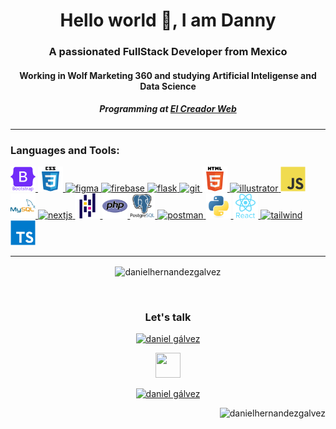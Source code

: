 <h1 align="center">Hello world 👋, I am Danny </h1>
<h3 align="center">A passionated FullStack Developer from Mexico</h3>
<h4 align="center">Working in <b>Wolf Marketing 360</b> and studying Artificial Inteligense and Data Science</h4>
<h5 align="center">Programming at <a href="https://elcreadorweb.com" target="_blank">El Creador Web</a></h5>
<hr />

<!--
<h3 align="left">Languages and Tools:</h3>
<p align="left">
   <a href="https://developer.mozilla.org/en-US/docs/Web/JavaScript"
    target="_blank"
    rel="noreferrer"
>    
    <img    src="https://raw.githubusercontent.com/devicons/devicon/master/icons/javascript/javascript-original.svg"
      alt="javascript"
      width="60"
      height="60"
    />   
  </a>
  <a href="https://www.typescriptlang.org/" target="_blank" rel="noreferrer">
    <img     src="https://raw.githubusercontent.com/devicons/devicon/master/icons/typescript/typescript-original.svg"
      alt="typescript"
      width="60"
      height="60"
    />
  </a>
   <a href="https://reactjs.org/" target="_blank" rel="noreferrer">
    <img
      src="https://raw.githubusercontent.com/devicons/devicon/master/icons/react/react-original-wordmark.svg"
      alt="react"
      width="60"
      height="60"
    />
  </a>
  <a href="https://reactnative.dev/" target="_blank" rel="noreferrer">
    <img
      src="https://daniel-galvez-website.netlify.app/img/native.png"
      alt="reactnative"
      width="60"
      height="60"
    />
  </a>
  <a href="https://nextjs.org/" target="_blank" rel="noreferrer">
    <img
      src="https://daniel-galvez-website.netlify.app/img/next.png"
      alt="nextjs"
      width="60"
      height="60"
    />
  </a>
    <a href="" target="_blank" rel="noreferrer">
    <img
      src="https://astro.build/assets/press/astro-icon-light-gradient.svg"
      alt="astro"
      width="60"
      height="60"
    />
  </a>
  <a href="https://getbootstrap.com" target="_blank" rel="noreferrer">
    <img
      src="https://raw.githubusercontent.com/devicons/devicon/master/icons/bootstrap/bootstrap-plain-wordmark.svg"
      alt="bootstrap"
      width="60"
      height="60"
    />
  </a>
    <a href="https://tailwindcss.com/" target="_blank" rel="noreferrer">
    <img
      src="https://www.vectorlogo.zone/logos/tailwindcss/tailwindcss-icon.svg"
      alt="tailwind"
      width="60"
      height="60"
    />
  </a>
    <a href="https://sass-lang.com" target="_blank" rel="noreferrer">
    <img
      src="https://raw.githubusercontent.com/devicons/devicon/master/icons/sass/sass-original.svg"
      alt="sass"
      width="60"
      height="60"
    />
  </a>


  <a href="https://www.w3schools.com/css/" target="_blank" rel="noreferrer">
    <img
      src="https://raw.githubusercontent.com/devicons/devicon/master/icons/css3/css3-original-wordmark.svg"
      alt="css3"
      width="60"
      height="60"
    />
  </a>

  <a href="https://www.w3.org/html/" target="_blank" rel="noreferrer">
    <img
      src="https://raw.githubusercontent.com/devicons/devicon/master/icons/html5/html5-original-wordmark.svg"
      alt="html5"
      width="60"
      height="60"
    />
  </a>
  
  <a href="https://redux.js.org" target="_blank" rel="noreferrer">
    <img
      src="https://raw.githubusercontent.com/devicons/devicon/master/icons/redux/redux-original.svg"
      alt="redux"
      width="60"
      height="60"
    />
  </a>

  <a href="https://expressjs.com" target="_blank" rel="noreferrer">
    <img
      src="https://daniel-galvez-website.netlify.app/img/expressjs_logo.png"
      alt="express"
      width="60"
      height="60"
    />
  </a>
  <a href="https://nodejs.org" target="_blank" rel="noreferrer">
    <img
      src="https://raw.githubusercontent.com/devicons/devicon/master/icons/nodejs/nodejs-original-wordmark.svg"
      alt="nodejs"
      width="60"
      height="60"
    />
  </a>
  <a href="https://www.php.net" target="_blank" rel="noreferrer">
    <img
      src="https://raw.githubusercontent.com/devicons/devicon/master/icons/php/php-original.svg"
      alt="php"
      width="60"
      height="60"
    />
  </a>
  <a href="https://www.postgresql.org" target="_blank" rel="noreferrer">
    <img
      src="https://raw.githubusercontent.com/devicons/devicon/master/icons/postgresql/postgresql-original-wordmark.svg"
      alt="postgresql"
      width="60"
      height="60"
    />
  </a>
  <a href="" target="_blank" rel="noreferrer">
    <img
      src="https://brandslogos.com/wp-content/uploads/images/large/mysql-logo-1.png"
      alt="postgresql"
      width="60"
      height="60"
    />
  </a>
  <a href="https://postman.com" target="_blank" rel="noreferrer">
    <img
      src="https://www.vectorlogo.zone/logos/getpostman/getpostman-icon.svg"
      alt="postman"
      width="60"
      height="60"
    />
  </a>
  <a href="" target="_blank" rel="noreferrer">
    <img
      src="https://daniel-galvez-website.netlify.app/img/sql.png"
      alt="sql"
      width="60"
      height="60"
    />
  </a>
    <a href="https://www.figma.com/" target="_blank" rel="noreferrer">
    <img
      src="https://www.vectorlogo.zone/logos/figma/figma-icon.svg"
      alt="figma"
      width="60"
      height="60"
    />
  </a>
  <a href="https://git-scm.com/" target="_blank" rel="noreferrer">
    <img
      src="https://www.vectorlogo.zone/logos/git-scm/git-scm-icon.svg"
      alt="git"
      width="60"
      height="60"
    />
  </a>
    <a
    href="https://www.adobe.com/in/products/illustrator.html"
    target="_blank"
    rel="noreferrer">
    <img
      src="https://www.vectorlogo.zone/logos/adobe_illustrator/adobe_illustrator-icon.svg"
      alt="illustrator"
      width="60"
      height="60"
    />
  </a>

</p>


-->



<h3 align="left">Languages and Tools:</h3>
<p align="left"> <a href="https://getbootstrap.com" target="_blank" rel="noreferrer"> <img src="https://raw.githubusercontent.com/devicons/devicon/master/icons/bootstrap/bootstrap-plain-wordmark.svg" alt="bootstrap" width="40" height="40"/> </a> <a href="https://www.w3schools.com/css/" target="_blank" rel="noreferrer"> <img src="https://raw.githubusercontent.com/devicons/devicon/master/icons/css3/css3-original-wordmark.svg" alt="css3" width="40" height="40"/> </a> <a href="https://www.figma.com/" target="_blank" rel="noreferrer"> <img src="https://www.vectorlogo.zone/logos/figma/figma-icon.svg" alt="figma" width="40" height="40"/> </a> <a href="https://firebase.google.com/" target="_blank" rel="noreferrer"> <img src="https://www.vectorlogo.zone/logos/firebase/firebase-icon.svg" alt="firebase" width="40" height="40"/> </a> <a href="https://flask.palletsprojects.com/" target="_blank" rel="noreferrer"> <img src="https://www.kindpng.com/picc/m/188-1882416_flask-python-logo-hd-png-download.png" alt="flask" width="40" height="40"/> </a> <a href="https://git-scm.com/" target="_blank" rel="noreferrer"> <img src="https://www.vectorlogo.zone/logos/git-scm/git-scm-icon.svg" alt="git" width="40" height="40"/> </a> <a href="https://www.w3.org/html/" target="_blank" rel="noreferrer"> <img src="https://raw.githubusercontent.com/devicons/devicon/master/icons/html5/html5-original-wordmark.svg" alt="html5" width="40" height="40"/> </a> <a href="https://www.adobe.com/in/products/illustrator.html" target="_blank" rel="noreferrer"> <img src="https://www.vectorlogo.zone/logos/adobe_illustrator/adobe_illustrator-icon.svg" alt="illustrator" width="40" height="40"/> </a> <a href="https://developer.mozilla.org/en-US/docs/Web/JavaScript" target="_blank" rel="noreferrer"> <img src="https://raw.githubusercontent.com/devicons/devicon/master/icons/javascript/javascript-original.svg" alt="javascript" width="40" height="40"/> </a> <a href="https://www.mysql.com/" target="_blank" rel="noreferrer"> <img src="https://raw.githubusercontent.com/devicons/devicon/master/icons/mysql/mysql-original-wordmark.svg" alt="mysql" width="40" height="40"/> </a> <a href="https://nextjs.org/" target="_blank" rel="noreferrer"> <img src="https://cdn.worldvectorlogo.com/logos/nextjs-2.svg" alt="nextjs" width="40" height="40"/> </a> <a href="https://pandas.pydata.org/" target="_blank" rel="noreferrer"> <img src="https://raw.githubusercontent.com/devicons/devicon/2ae2a900d2f041da66e950e4d48052658d850630/icons/pandas/pandas-original.svg" alt="pandas" width="40" height="40"/> </a> <a href="https://www.php.net" target="_blank" rel="noreferrer"> <img src="https://raw.githubusercontent.com/devicons/devicon/master/icons/php/php-original.svg" alt="php" width="40" height="40"/> </a> <a href="https://www.postgresql.org" target="_blank" rel="noreferrer"> <img src="https://raw.githubusercontent.com/devicons/devicon/master/icons/postgresql/postgresql-original-wordmark.svg" alt="postgresql" width="40" height="40"/> </a> <a href="https://postman.com" target="_blank" rel="noreferrer"> <img src="https://www.vectorlogo.zone/logos/getpostman/getpostman-icon.svg" alt="postman" width="40" height="40"/> </a> <a href="https://www.python.org" target="_blank" rel="noreferrer"> <img src="https://raw.githubusercontent.com/devicons/devicon/master/icons/python/python-original.svg" alt="python" width="40" height="40"/> </a> <a href="https://reactjs.org/" target="_blank" rel="noreferrer"> <img src="https://raw.githubusercontent.com/devicons/devicon/master/icons/react/react-original-wordmark.svg" alt="react" width="40" height="40"/> </a> <a href="https://tailwindcss.com/" target="_blank" rel="noreferrer"> <img src="https://www.vectorlogo.zone/logos/tailwindcss/tailwindcss-icon.svg" alt="tailwind" width="40" height="40"/> </a> <a href="https://www.typescriptlang.org/" target="_blank" rel="noreferrer"> <img src="https://raw.githubusercontent.com/devicons/devicon/master/icons/typescript/typescript-original.svg" alt="typescript" width="40" height="40"/> </a> </p>







<hr>
<!-- [![Top Langs](https://github[](url)-readme-stats.vercel.app/api/top-langs/?username=DanielHernandezGalvez&layout)](https://github.com/anuraghazra/github-readme-stats) -->



<p align="center">
  <img
    align="center"
    src="https://github-readme-stats.vercel.app/api/top-langs?username=danielhernandezgalvez&show_icons=true&title_color=e3b023&text_color=e6e6e6&bg_color=1a1a1a&locale=en&layout=compact"
    alt="danielhernandezgalvez"
  />
</p>

<br />



<h3 align="center">Let's talk</h3>
<p align="center">
  <a
    href="https://www.linkedin.com/in/-daniel-galvez-dev"
    target="_blank"
    ><img
      src="https://cdn-icons-png.flaticon.com/128/145/145807.png"
      alt="daniel gálvez"
      height="40"
      width="40"
  /></a>
</p>
<p align="center">
  <a href="https://daniel-galvez.elcreadorweb.com/" target="_blank"
    ><img
      src="https://cdn-icons-png.flaticon.com/128/3003/3003511.png"
      height="40"
      width="40"
  /></a>
</p>
<p align="center">
  <a href="mailto:hernandezgalvezalejandro@gmail.com" target="_blank"
    ><img
      src="https://cdn-icons-png.flaticon.com/128/732/732200.png"
      alt="daniel gálvez"
      height="40"
      width="40"
  /></a>
</p>

 <p align="right">
  <img
    src="https://komarev.com/ghpvc/?username=danielhernandezgalvez&label=Profile%20views&color=e3b041&style=flat"
    alt="danielhernandezgalvez"
  />
</p> 
